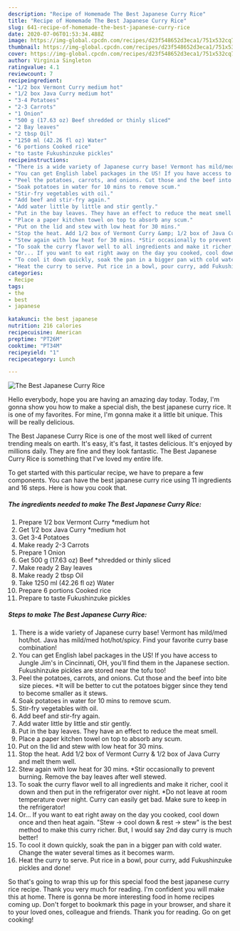 ```yaml
---
description: "Recipe of Homemade The Best Japanese Curry Rice"
title: "Recipe of Homemade The Best Japanese Curry Rice"
slug: 641-recipe-of-homemade-the-best-japanese-curry-rice
date: 2020-07-06T01:53:34.488Z
image: https://img-global.cpcdn.com/recipes/d23f548652d3eca1/751x532cq70/the-best-japanese-curry-rice-recipe-main-photo.jpg
thumbnail: https://img-global.cpcdn.com/recipes/d23f548652d3eca1/751x532cq70/the-best-japanese-curry-rice-recipe-main-photo.jpg
cover: https://img-global.cpcdn.com/recipes/d23f548652d3eca1/751x532cq70/the-best-japanese-curry-rice-recipe-main-photo.jpg
author: Virginia Singleton
ratingvalue: 4.1
reviewcount: 7
recipeingredient:
- "1/2 box Vermont Curry medium hot"
- "1/2 box Java Curry medium hot"
- "3-4 Potatoes"
- "2-3 Carrots"
- "1 Onion"
- "500 g (17.63 oz) Beef shredded or thinly sliced"
- "2 Bay leaves"
- "2 tbsp Oil"
- "1250 ml (42.26 fl oz) Water"
- "6 portions Cooked rice"
- "to taste Fukushinzuke pickles"
recipeinstructions:
- "There is a wide variety of Japanese curry base! Vermont has mild/med hot/hot. Java has mild/med hot/hot/spicy. Find your favorite curry base combination!"
- "You can get English label packages in the US! If you have access to Jungle Jim&#39;s in Cincinnati, OH, you&#39;ll find them in the Japanese section. Fukushinzuke pickles are stored near the tofu too!"
- "Peel the potatoes, carrots, and onions. Cut those and the beef into bite size pieces. *It will be better to cut the potatoes bigger since they tend to become smaller as it stews."
- "Soak potatoes in water for 10 mins to remove scum."
- "Stir-fry vegetables with oil."
- "Add beef and stir-fry again."
- "Add water little by little and stir gently."
- "Put in the bay leaves. They have an effect to reduce the meat smell."
- "Place a paper kitchen towel on top to absorb any scum."
- "Put on the lid and stew with low heat for 30 mins."
- "Stop the heat. Add 1/2 box of Vermont Curry &amp; 1/2 box of Java Curry and melt them well."
- "Stew again with low heat for 30 mins. *Stir occasionally to prevent burning. Remove the bay leaves after well stewed."
- "To soak the curry flavor well to all ingredients and make it richer, cool it down and then put in the refrigerator over night. *Do not leave at room temperature over night. Curry can easily get bad. Make sure to keep in the refrigerator!"
- "Or... If you want to eat right away on the day you cooked, cool down once and then heat again. &#34;Stew → cool down &amp; rest → stew&#34; is the best method to make this curry richer. But, I would say 2nd day curry is much better!"
- "To cool it down quickly, soak the pan in a bigger pan with cold water. Change the water several times as it becomes warm."
- "Heat the curry to serve. Put rice in a bowl, pour curry, add Fukushinzuke pickles and done!"
categories:
- Recipe
tags:
- the
- best
- japanese

katakunci: the best japanese 
nutrition: 216 calories
recipecuisine: American
preptime: "PT26M"
cooktime: "PT34M"
recipeyield: "1"
recipecategory: Lunch

---
```



![The Best Japanese Curry Rice](https://img-global.cpcdn.com/recipes/d23f548652d3eca1/751x532cq70/the-best-japanese-curry-rice-recipe-main-photo.jpg)

Hello everybody, hope you are having an amazing day today. Today, I'm gonna show you how to make a special dish, the best japanese curry rice. It is one of my favorites. For mine, I'm gonna make it a little bit unique. This will be really delicious.



The Best Japanese Curry Rice is one of the most well liked of current trending meals on earth. It's easy, it's fast, it tastes delicious. It's enjoyed by millions daily. They are fine and they look fantastic. The Best Japanese Curry Rice is something that I've loved my entire life.


To get started with this particular recipe, we have to prepare a few components. You can have the best japanese curry rice using 11 ingredients and 16 steps. Here is how you cook that.

<!--inarticleads1-->

##### The ingredients needed to make The Best Japanese Curry Rice:

1. Prepare 1/2 box Vermont Curry *medium hot
1. Get 1/2 box Java Curry *medium hot
1. Get 3-4 Potatoes
1. Make ready 2-3 Carrots
1. Prepare 1 Onion
1. Get 500 g (17.63 oz) Beef *shredded or thinly sliced
1. Make ready 2 Bay leaves
1. Make ready 2 tbsp Oil
1. Take 1250 ml (42.26 fl oz) Water
1. Prepare 6 portions Cooked rice
1. Prepare to taste Fukushinzuke pickles




<!--inarticleads2-->

##### Steps to make The Best Japanese Curry Rice:

1. There is a wide variety of Japanese curry base! Vermont has mild/med hot/hot. Java has mild/med hot/hot/spicy. Find your favorite curry base combination!
1. You can get English label packages in the US! If you have access to Jungle Jim&#39;s in Cincinnati, OH, you&#39;ll find them in the Japanese section. Fukushinzuke pickles are stored near the tofu too!
1. Peel the potatoes, carrots, and onions. Cut those and the beef into bite size pieces. *It will be better to cut the potatoes bigger since they tend to become smaller as it stews.
1. Soak potatoes in water for 10 mins to remove scum.
1. Stir-fry vegetables with oil.
1. Add beef and stir-fry again.
1. Add water little by little and stir gently.
1. Put in the bay leaves. They have an effect to reduce the meat smell.
1. Place a paper kitchen towel on top to absorb any scum.
1. Put on the lid and stew with low heat for 30 mins.
1. Stop the heat. Add 1/2 box of Vermont Curry &amp; 1/2 box of Java Curry and melt them well.
1. Stew again with low heat for 30 mins. *Stir occasionally to prevent burning. Remove the bay leaves after well stewed.
1. To soak the curry flavor well to all ingredients and make it richer, cool it down and then put in the refrigerator over night. *Do not leave at room temperature over night. Curry can easily get bad. Make sure to keep in the refrigerator!
1. Or... If you want to eat right away on the day you cooked, cool down once and then heat again. &#34;Stew → cool down &amp; rest → stew&#34; is the best method to make this curry richer. But, I would say 2nd day curry is much better!
1. To cool it down quickly, soak the pan in a bigger pan with cold water. Change the water several times as it becomes warm.
1. Heat the curry to serve. Put rice in a bowl, pour curry, add Fukushinzuke pickles and done!




So that's going to wrap this up for this special food the best japanese curry rice recipe. Thank you very much for reading. I'm confident you will make this at home. There is gonna be more interesting food in home recipes coming up. Don't forget to bookmark this page in your browser, and share it to your loved ones, colleague and friends. Thank you for reading. Go on get cooking!
